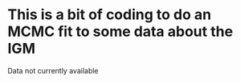 # This is a bit of coding to do an MCMC fit to some data about the IGM
Data not currently available
